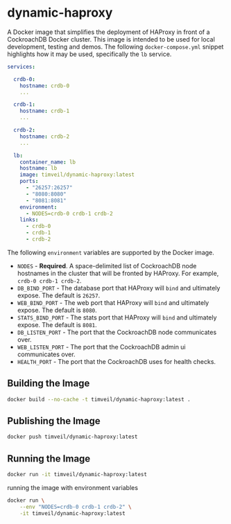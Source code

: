 # dynamic-haproxy
A Docker image that simplifies the deployment of HAProxy in front of a CockroachDB Docker cluster.  This image is intended to be used for local development, testing and demos.  The following `docker-compose.yml` snippet highlights how it may be used, specifically the `lb` service. 

```yaml
services:

  crdb-0:
    hostname: crdb-0
    ...

  crdb-1:
    hostname: crdb-1
    ...

  crdb-2:
    hostname: crdb-2
    ...

  lb:
    container_name: lb
    hostname: lb
    image: timveil/dynamic-haproxy:latest
    ports:
      - "26257:26257"
      - "8080:8080"
      - "8081:8081"
    environment:
      - NODES=crdb-0 crdb-1 crdb-2
    links:
      - crdb-0
      - crdb-1
      - crdb-2
```

The following `environment` variables are supported by the Docker image.
* `NODES` - __Required__. A space-delimited list of CockroachDB node hostnames in the cluster that will be fronted by HAProxy.  For example, `crdb-0 crdb-1 crdb-2`.
* `DB_BIND_PORT` - The database port that HAProxy will `bind` and ultimately expose.  The default is `26257`.
* `WEB_BIND_PORT` - The web port that HAProxy will `bind` and ultimately expose.  The default is `8080`.
* `STATS_BIND_PORT` - The stats port that HAProxy will `bind` and ultimately expose.  The default is `8081`.
* `DB_LISTEN_PORT` - The port that the CockroachDB node communicates over.
* `WEB_LISTEN_PORT` - The port that the CockroachDB admin ui communicates over.
* `HEALTH_PORT` - The port that the CockroachDB uses for health checks.

## Building the Image
```bash
docker build --no-cache -t timveil/dynamic-haproxy:latest .
```

## Publishing the Image
```bash
docker push timveil/dynamic-haproxy:latest
```

## Running the Image
```bash
docker run -it timveil/dynamic-haproxy:latest
```

running the image with environment variables
```bash
docker run \
    --env "NODES=crdb-0 crdb-1 crdb-2" \
    -it timveil/dynamic-haproxy:latest
```